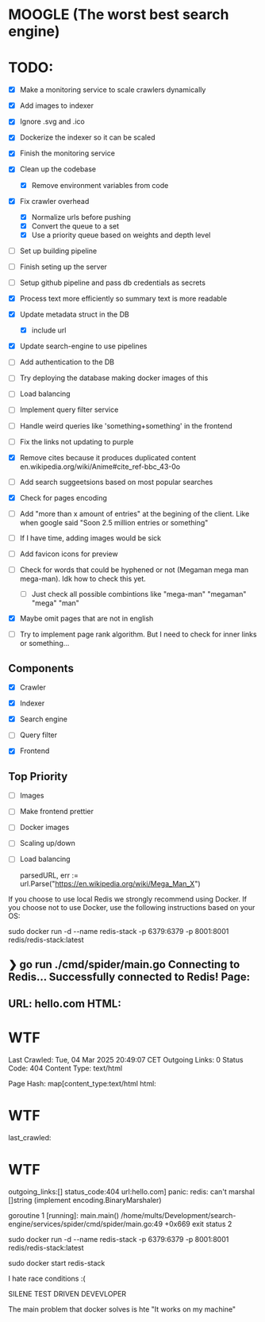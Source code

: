 # MOOGLE (The worst best search engine)

# TODO:

- [x] Make a monitoring service to scale crawlers dynamically
- [x] Add images to indexer
- [x] Ignore .svg and .ico
- [x] Dockerize the indexer so it can be scaled
- [x] Finish the monitoring service
- [x] Clean up the codebase
    - [x] Remove environment variables from code
- [x] Fix crawler overhead
    - [x] Normalize urls before pushing
    - [x] Convert the queue to a set
    - [x] Use a priority queue based on weights and depth level
- [ ] Set up building pipeline
- [ ] Finish seting up the server
- [ ] Setup github pipeline and pass db credentials as secrets

- [x] Process text more efficiently so summary text is more readable
- [x] Update metadata struct in the DB
    - [x] include url
- [x] Update search-engine to use pipelines
- [ ] Add authentication to the DB
- [ ] Try deploying the database making docker images of this
- [ ] Load balancing
- [ ] Implement query filter service
- [ ] Handle weird queries like 'something+something' in the frontend
- [ ] Fix the links not updating to purple
- [x] Remove cites because it produces duplicated content en.wikipedia.org/wiki/Anime#cite_ref-bbc_43-0o
- [ ] Add search suggeetsions based on most popular searches
- [x] Check for pages encoding
- [ ] Add "more than x amount of entries" at the begining of the client. Like when google said "Soon 2.5 million entries or something"
- [ ] If I have time, adding images would be sick
- [ ] Add favicon icons for preview
- [ ] Check for words that could be hyphened or not (Megaman mega man mega-man). Idk how to check this yet.
    - [ ] Just check all possible combintions like "mega-man" "megaman" "mega" "man"
- [x] Maybe omit pages that are not in english
- [ ] Try to implement page rank algorithm. But I need to check for inner links or something...

## Components

- [x] Crawler
- [x] Indexer
- [x] Search engine
- [ ] Query filter
- [x] Frontend


## Top Priority
- [ ] Images
- [ ] Make frontend prettier
- [ ] Docker images
- [ ] Scaling up/down
- [ ] Load balancing

    parsedURL, err := url.Parse("https://en.wikipedia.org/wiki/Mega_Man_X")

If you choose to use local Redis we strongly recommend using Docker. If you choose not to use Docker, use the following instructions based on your OS:

sudo docker run -d --name redis-stack -p 6379:6379 -p 8001:8001 redis/redis-stack:latest

❯ go run ./cmd/spider/main.go
Connecting to Redis...
Successfully connected to Redis!
Page:
-------------------------------------
URL: hello.com
HTML: <h1>WTF</h1>
Last Crawled: Tue, 04 Mar 2025 20:49:07 CET
Outgoing Links: 0
Status Code: 404
Content Type: text/html
-------------------------------------

Page Hash:
map[content_type:text/html html:<h1>WTF</h1> last_crawled:<h1>WTF</h1> outgoing_links:[] status_code:404 url:hello.com]
panic: redis: can't marshal []string (implement encoding.BinaryMarshaler)

goroutine 1 [running]:
main.main()
	/home/mults/Development/search-engine/services/spider/cmd/spider/main.go:49 +0x669
exit status 2

sudo docker run -d --name redis-stack -p 6379:6379 -p 8001:8001 redis/redis-stack:latest

sudo docker start redis-stack

I hate race conditions :(


SILENE TEST DRIVEN DEVEVLOPER


The main problem that docker solves is hte "It works on my machine"
